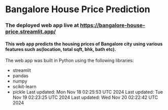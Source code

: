 # Bangalore House Price Prediction
### The deployed web app live at https://bangalore-house-price.streamlit.app/
#### This web app predicts the housing prices of Bangalore city using various features such as(location, total sqft, bhk, bath etc).
The web app was built in Python using the following libraries:<br>
- streamlit
- pandas
- numpy
- scikit-learn
- pickle
Last updated: Mon Nov 18 02:25:53 UTC 2024
Last updated: Tue Nov 19 02:23:25 UTC 2024
Last updated: Wed Nov 20 02:22:42 UTC 2024
